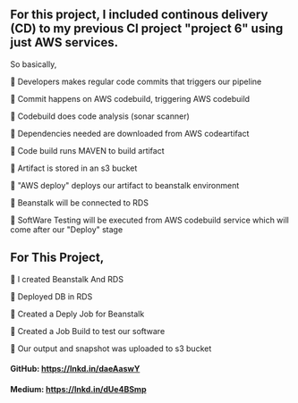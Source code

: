 ## For this project, I included continous delivery (CD) to my previous CI project "project 6" using just AWS services.

So basically,

🔨 Developers makes regular code commits that triggers our pipeline

🔨 Commit happens on AWS codebuild, triggering AWS codebuild

🔨 Codebuild does code analysis (sonar scanner)

🔨 Dependencies needed are downloaded from AWS codeartifact

🔨 Code build runs MAVEN to build artifact

🔨 Artifact is stored in an s3 bucket

🔨 "AWS deploy" deploys our artifact to beanstalk environment

🔨 Beanstalk will be connected to RDS

🔨 SoftWare Testing will be executed from AWS codebuild service which will come after our "Deploy" stage

## For This Project,

💊 I created Beanstalk And RDS

💊 Deployed DB in RDS

💊 Created a Deply Job for Beanstalk

💊 Created a Job Build to test our software

💊 Our output and snapshot was uploaded to s3 bucket

#### GitHub: https://lnkd.in/daeAaswY

#### Medium: https://lnkd.in/dUe4BSmp
